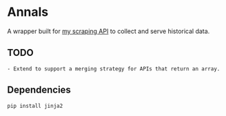 # Annals

A wrapper built for [my scraping API](https://github.com/revan/RU-Food-Scraper) to collect and serve historical data.


## TODO
	- Extend to support a merging strategy for APIs that return an array.

## Dependencies
`pip install jinja2`
